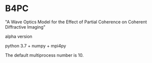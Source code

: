 # B4PC
"A Wave Optics Model for the Effect of Partial Coherence on Coherent Diffractive Imaging"

alpha version 

python 3.7 + numpy + mpi4py

The default multiprocess number is 10. 
